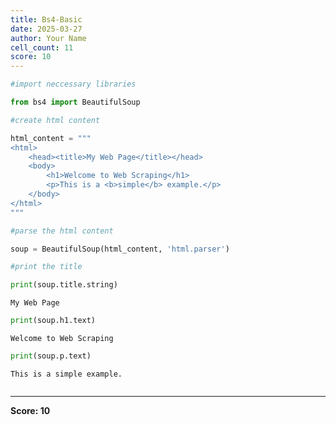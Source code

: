 ```yaml
---
title: Bs4-Basic
date: 2025-03-27
author: Your Name
cell_count: 11
score: 10
---
```


```python
#import neccessary libraries
```


```python
from bs4 import BeautifulSoup
```


```python
#create html content
```


```python
html_content = """
<html>
    <head><title>My Web Page</title></head>
    <body>
        <h1>Welcome to Web Scraping</h1>
        <p>This is a <b>simple</b> example.</p>
    </body>
</html>
"""
```


```python
#parse the html content
```


```python
soup = BeautifulSoup(html_content, 'html.parser')
```


```python
#print the title
```


```python
print(soup.title.string)
```

    My Web Page



```python
print(soup.h1.text)
```

    Welcome to Web Scraping



```python
print(soup.p.text)
```

    This is a simple example.



```python

```


---
**Score: 10**
